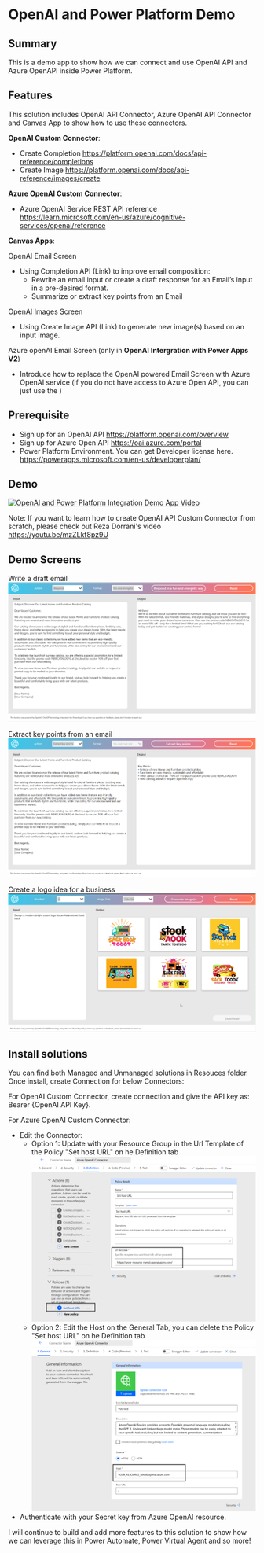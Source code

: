 # OpenAI and Power Platform Demo

## Summary
This is a demo app to show how we can connect and use OpenAI API and Azure OpenAPI inside Power Platform.

## Features
This solution includes OpenAI API Connector, Azure OpenAI API Connector and Canvas App to show how to use these connectors.

**OpenAI Custom Connector**:
* Create Completion https://platform.openai.com/docs/api-reference/completions 
* Create Image https://platform.openai.com/docs/api-reference/images/create  

**Azure OpenAI Custom Connector**:
* Azure OpenAI Service REST API reference https://learn.microsoft.com/en-us/azure/cognitive-services/openai/reference 

**Canvas Apps**:

OpenAI Email Screen
* Using Completion API (Link) to improve email composition: 
    - Rewrite an email input or create a draft response for an Email’s input in a pre-desired format. 
    - Summarize or extract key points from an Email

OpenAI Images Screen
* Using Create Image API (Link) to generate new image(s) based on an input image.

Azure openAI Email Screen (only in **OpenAI Intergration with Power Apps V2**)
* Introduce how to replace the OpenAI powered Email Screen with Azure OpenAI service (if you do not have access to Azure Open API, you can just use the )

## Prerequisite
* Sign up for an OpenAI API https://platform.openai.com/overview 
* Sign up for Azure Open API https://oai.azure.com/portal 
* Power Platform Environment. You can get Developer license here. https://powerapps.microsoft.com/en-us/developerplan/  

## Demo
[![OpenAI and Power Platform Integration Demo App Video](https://i9.ytimg.com/vi/uUj6Xjx7SSo/mqdefault.jpg?v=64284832&sqp=CJyQoaEG&rs=AOn4CLDwkfGLZ61OFjZL6jOKP7EQXK55lw)](https://youtu.be/uUj6Xjx7SSo)

Note: If you want to learn how to create OpenAI API Custom Connector from scratch, please check out Reza Dorrani's video 
https://youtu.be/mzZLkf8pz9U

## Demo Screens
Write a draft email
![Write a draft email](/images/1-Completion-ReplyEmail.png)

Extract key points from an email
![Extract key points from an email](/images/2-ExtractKeyPoints.png)

Create a logo idea for a business
![Create a logo idea for a business](/images/3-CreateImages.png)


## Install solutions
You can find both Managed and Unmanaged solutions in Resouces folder.
Once install, create Connection for below Connectors: 

For OpenAI Custom Connector, create connection and give the API key as: Bearer {OpenAI API Key}.

For Azure OpenAI Custom Connector:
* Edit the Connector:
    - Option 1: Update with your Resource Group in the Url Template of the Policy "Set host URL" on he Definition tab
![Update Policy URL template](/images/5-UpdateHostURLPolicy.png)
    - Option 2: Edit the Host on the General Tab, you can delete the Policy "Set host URL" on he Definition tab
![Update Host URL](/images/4-UpdateHostURL.png)
* Authenticate with your Secret key from Azure OpenAI resource.

I will continue to build and add more features to this solution to show how we can leverage this in Power Automate, Power Virtual Agent and so more!
